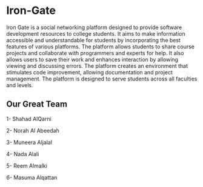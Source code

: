 # Iron-Gate
Iron Gate is a social networking platform designed to provide software development resources to college students. It aims to make information accessible and understandable for students by incorporating the best features of various platforms. The platform allows students to share course projects and collaborate with programmers and experts for help. It also allows users to save their work and enhances interaction by allowing viewing and discussing errors. The platform creates an environment that stimulates code improvement, allowing documentation and project management. The platform is designed to serve students across all faculties and levels.


## Our Great Team
1- Shahad AlQarni

2- Norah Al Abeedah

3- Muneera Aljalal

4- Nada Alali

5- Reem Almalki

6- Masuma Alqattan
